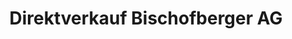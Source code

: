 ---
title: "Direktverkauf Bischofberger AG"
url: /weissbad/direktverkauf-bischofberger-ag/
shop: Allgemein
---